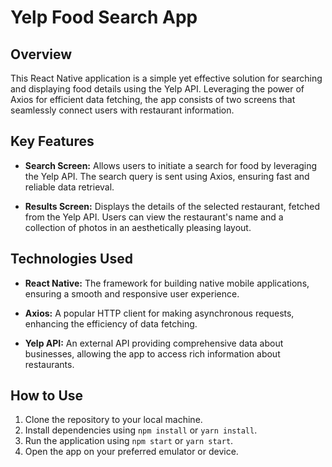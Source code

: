 # Yelp Food Search App

## Overview

This React Native application is a simple yet effective solution for searching and displaying food details using the Yelp API. Leveraging the power of Axios for efficient data fetching, the app consists of two screens that seamlessly connect users with restaurant information.

## Key Features

- **Search Screen:** Allows users to initiate a search for food by leveraging the Yelp API. The search query is sent using Axios, ensuring fast and reliable data retrieval.

- **Results Screen:** Displays the details of the selected restaurant, fetched from the Yelp API. Users can view the restaurant's name and a collection of photos in an aesthetically pleasing layout.

## Technologies Used

- **React Native:** The framework for building native mobile applications, ensuring a smooth and responsive user experience.

- **Axios:** A popular HTTP client for making asynchronous requests, enhancing the efficiency of data fetching.

- **Yelp API:** An external API providing comprehensive data about businesses, allowing the app to access rich information about restaurants.

## How to Use

1. Clone the repository to your local machine.  
2. Install dependencies using `npm install` or `yarn install`.  
3. Run the application using `npm start` or `yarn start`.
4. Open the app on your preferred emulator or device.  

